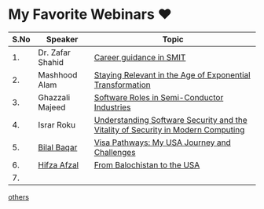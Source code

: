 # My Favorite Webinars ❤️

| S.No | Speaker                                                | Topic                                                                                                                                |
| ---- | ------------------------------------------------------ | ------------------------------------------------------------------------------------------------------------------------------------ |
| 1.   | Dr. Zafar Shahid                                       | [Career guidance in SMIT](https://youtu.be/zxusheTO-co?t=1333)                                                                       |
| 2.   | Mashhood Alam                                          | [Staying Relevant in the Age of Exponential Transformation](https://youtu.be/jNxeweaS5mM?si=m8i9tjVxinhxyero)                        |
| 3.   | Ghazzali Majeed                                        | [Software Roles in Semi-Conductor Industries](https://youtu.be/5k50XILwNTQ?si=wqpVVcVDExhReVf5)                                      |
| 4.   | Israr Roku                                             | [Understanding Software Security and the Vitality of Security in Modern Computing](https://youtu.be/Aa4d0yah1Uw?si=aOTqpnvuniy1NvB4) |
| 5.   | [Bilal Baqar](https://www.linkedin.com/in/bilalbaqar)  | [Visa Pathways: My USA Journey and Challenges](https://www.facebook.com/share/v/H4kn8ay3bTyjLUsS/)                                   |
| 6.   | [Hifza Afzal](https://www.linkedin.com/in/hifzaafzal/) | [From Balochistan to the USA](https://www.facebook.com/share/v/Qwpy1P6jixkMUA6T/)                                                    |
| 7.   |                                                        |                                                                                                                                      |

[others](https://youtube.com/playlist?list=PLe-jr3hh4N_kzYdSBNx_Uj7ADobRMhZeG&si=rJu50uSFq1fPX0o2)
